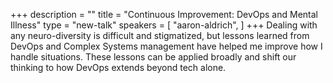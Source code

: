 +++
description = ""
title = "Continuous Improvement: DevOps and Mental Illness"
type = "new-talk"
speakers = [
        "aaron-aldrich",
]
+++
Dealing with any neuro-diversity is difficult and stigmatized, but lessons learned from DevOps and Complex Systems management have helped me improve how I handle situations. These lessons can be applied broadly and shift our thinking to how DevOps extends beyond tech alone.